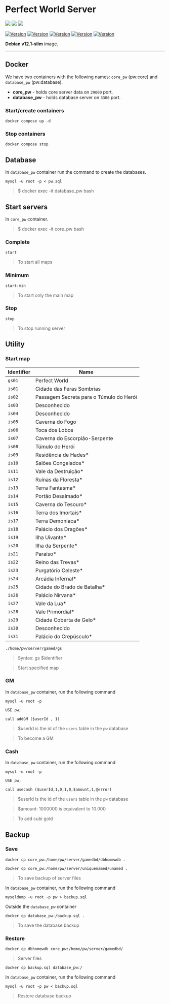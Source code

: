 # Perfect World Server

<img src="https://img.shields.io/badge/MySQL-00000F?style=for-the-badge&logo=mysql&logoColor=white"/> <image src="https://img.shields.io/badge/Debian-A81D33?style=for-the-badge&logo=debian&logoColor=white"/> <image src="https://img.shields.io/badge/Docker-2496ED?style=for-the-badge&logo=docker&logoColor=white"/>

[![Version](https://img.shields.io/badge/Version-v2.1-success)]()
[![Version](https://img.shields.io/badge/Java_JRE-6u45-blue)]()
[![Version](https://img.shields.io/badge/Java_JDK-17-blue)]()
[![Version](https://img.shields.io/badge/Debian-v12.1-blue)]()
[![Version](https://img.shields.io/badge/MySQL-v8.1-blue)]()

**Debian v12.1-slim** image.

--------------

## Docker

We have two containers with the following names: `core_pw` (pw:core) and `database_pw` (pw:database).

- **core_pw** - holds core server data on `29000` port.
- **database_pw** - holds database server on `3306` port.
 
### Start/create containers

```
docker compose up -d
```

### Stop containers

```
docker compose stop
```

## Database

In `database_pw` container run the command to create the databases.
```
mysql -u root -p < pw.sql
```
> $ docker exec -it database_pw bash

## Start servers

In `core_pw` container.
> $ docker exec -it core_pw bash

### Complete

```
start
```
> To start all maps

### Minimum

```
start-min
```
> To start only the main map

### Stop
```
stop
```
> To stop running server

## Utility

### Start map
| Identifier | Name |
|------------|------|
| `gs01` | Perfect World |
| `is01` | Cidade das Feras Sombrias |
| `is02` | Passagem Secreta para o Túmulo do Herói |
| `is03` | Desconhecido |
| `is04` | Desconhecido |
| `is05` | Caverna do Fogo |
| `is06` | Toca dos Lobos |
| `is07` | Caverna do Escorpião-Serpente |
| `is08` | Túmulo do Herói |
| `is09` | Residência de Hades* |
| `is10` | Salões Congelados* |
| `is11` | Vale da Destruição* |
| `is12` | Ruínas da Floresta* |
| `is13` | Terra Fantasma* |
| `is14` | Portão Desalmado* |
| `is15` | Caverna do Tesouro* |
| `is16` | Terra dos Imortais* |
| `is17` | Terra Demoníaca* |
| `is18` | Palácio dos Dragões* |
| `is19` | Ilha Uivante* |
| `is20` | Ilha da Serpente* |
| `is21` | Paraíso* |
| `is22` | Reino das Trevas* |
| `is23` | Purgatório Celeste* |
| `is24` | Arcádia Infernal* |
| `is25` | Cidade do Brado de Batalha* |
| `is26` | Palácio Nirvana* |
| `is27` | Vale da Lua* |
| `is28` | Vale Primordial* |
| `is29` | Cidade Coberta de Gelo* |
| `is30` | Desconhecido |
| `is31` | Palácio do Crepúsculo* |

```
./home/pw/server/gamed/gs
```
> Syntax: gs $identifier

> Start specified map

### GM

In `database_pw` container, run the following command

```
mysql -u root -p
```
```
USE pw;
```
```
call addGM ($userId , 1)
```
> $userId is the id of the `users` table in the `pw` database

> To become a GM

### Cash

In `database_pw` container, run the following command

```
mysql -u root -p
```
```
USE pw;
```
```
call usecash ($userId,1,0,1,0,$amount,1,@error)
```
> $userId is the id of the `users` table in the `pw` database

> $amount: 1000000 is equivalent to 10.000

> To add cubi gold

## Backup

### Save

```
docker cp core_pw:/home/pw/server/gamedbd/dbhomewdb .
```
```
docker cp core_pw:/home/pw/server/uniquenamed/unamed .
```
> To save backup of server files

In `database_pw` container, run the following command

```
mysqldump -u root -p pw > backup.sql
```

Outside the `database_pw` container

```
docker cp database_pw:/backup.sql .
```
> To save the database backup

### Restore

```
docker cp dbhomewdb core_pw:/home/pw/server/gamedbd/
```
> Server files

```
docker cp backup.sql database_pw:/
```

In `database_pw` container, run the following command

```
mysql -u root -p pw < backup.sql
```
> Restore database backup
